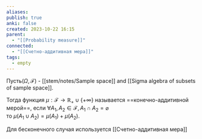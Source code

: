 ```yaml
---
aliases: 
publish: true
anki: false
created: 2023-10-22 16:15
parent:
  - "[[Probability measure]]"
connected:
  - "[[Счетно-аддитивная мера]]"
tags:
  - empty
---
```

Пусть$( \Omega, \mathscr{F} )$ - [[stem/notes/Sample space]] and [[Sigma algebra of subsets of sample space]]. 

Тогда функция $\mu:\mathscr{F}\to\mathbb{R}_+\cup\{+\infty\}$ называется ==конечно-аддитивной мерой==, 
если $\forall A_1,A_2\in\mathscr{F},A_1\cap A_2=\varnothing$  
тo $\mu(A_1\cup A_2)=\mu(A_1)+\mu(A_2).$

Для бесконечного случая используется [[Счетно-аддитивная мера]]


